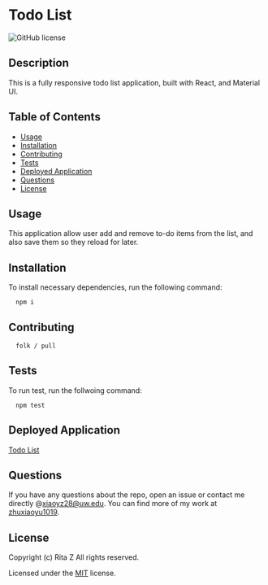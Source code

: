 # Todo List

![GitHub license](https://img.shields.io/badge/License-MIT-lightgrey.svg)

## Description

This is a fully responsive todo list application, built with React, and Material UI.

## Table of Contents

- [Usage](#usage)
- [Installation](#installation)
- [Contributing](#contributing)
- [Tests](#tests)
- [Deployed Application](#Deployed-Application)
- [Questions](#questions)
- [License](#license)

## Usage

This application allow user add and remove to-do items from the list, and also save them so they reload for later.

## Installation

To install necessary dependencies, run the following command:

      npm i

## Contributing

      folk / pull

## Tests

To run test, run the follwoing command:

      npm test
      
## Deployed Application
[Todo List](https://zhuxiaoyu1019.github.io/todolist-react/)

## Questions

If you have any questions about the repo, open an issue or contact me directly @[xiaoyz28@uw.edu](xiaoyz28@uw.edu). You can find more of my work at [zhuxiaoyu1019](https://github.com/zhuxiaoyu1019).

## License

Copyright (c) Rita Z All rights reserved.

Licensed under the [MIT](https://choosealicense.com/licenses/mit/) license.
